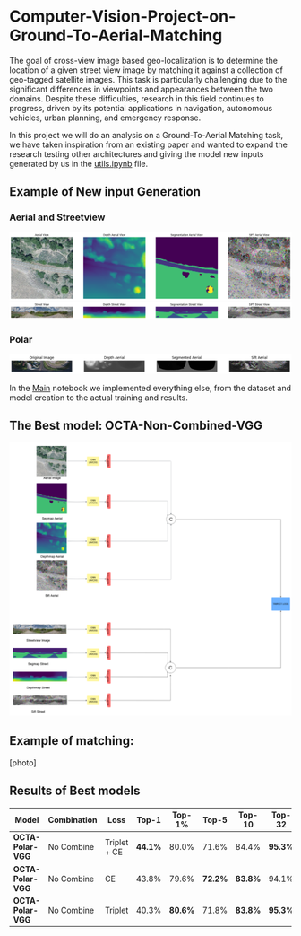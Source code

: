 # Computer-Vision-Project-on-Ground-To-Aerial-Matching

The goal of cross-view image based geo-localization is to determine the location of a given street view image by matching it against a collection of geo-tagged satellite images. This task is particularly challenging due to the significant differences in viewpoints and appearances between the two domains. Despite these difficulties, research in this field continues to progress, driven by its potential applications in navigation, autonomous vehicles, urban planning, and emergency response.

In this project we will do an analysis on a Ground-To-Aerial Matching task, we have taken inspiration from an existing paper and wanted to expand the research testing other architectures and giving the model new inputs generated by us in the [utils.ipynb](Utils.ipynb) file.

## Example of New input Generation

### Aerial and Streetview

![Aerial](Images/Aerial_new.png)
![Street](Images/Street_new.png)

### Polar

![Poalr](Images/All_polar.png)

In the [Main](CV_prokect_on_Cross_image_matching.ipynb) notebook we implemented everything else, from the dataset and model creation to the actual training and results.

## The Best model: OCTA-Non-Combined-VGG

![Diagramma del Progetto](Images/octa_standard_75.png)


## Example of matching:

[photo]


## Results of Best models


| Model               | Combination  | Loss         | Top-1        | Top-1%     | Top-5    | Top-10   | Top-32     |
|---------------------|--------------|--------------|--------------|------------|----------|----------|------------|
| **OCTA-Polar-VGG**  | No Combine   | Triplet + CE | **44.1%**    | 80.0%      | 71.6%    | 84.4%     | **95.3%** |
| **OCTA-Polar-VGG**  | No Combine   | CE           | 43.8%        | 79.6%      | **72.2%**| **83.8%** | 94.1%     |
| **OCTA-Polar-VGG**  | No Combine   | Triplet      | 40.3%        | **80.6%**  | 71.8%    | **83.8%** | **95.3%** |



